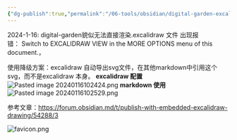 ```yaml
---
{"dg-publish":true,"permalink":"/06-tools/obsidian/digital-garden-excalidraw-usage/","created":"2024-05-27T15:37:51.443+08:00","updated":"2024-05-27T15:03:24.000+08:00"}
---
```


2024-1-16: 
digital-garden貌似无法直接渲染.excalidraw 文件 出现报错： Switch to EXCALIDRAW VIEW in the MORE OPTIONS menu of this document.，

使用降级方案：excalidraw 自动导出svg文件，在其他markdown中引用这个svg，而不是excalidraw 本身。
**excalidraw 配置**
![Pasted image 20240116102424.png](/img/user/attachments/Pasted%20image%2020240116102424.png)
**markdown 使用**
![Pasted image 20240116102529.png](/img/user/attachments/Pasted%20image%2020240116102529.png)



参考文章：https://forum.obsidian.md/t/publish-with-embedded-excalidraw-drawing/54288/3

![favicon.png](/img/user/attachments/favicon.png)